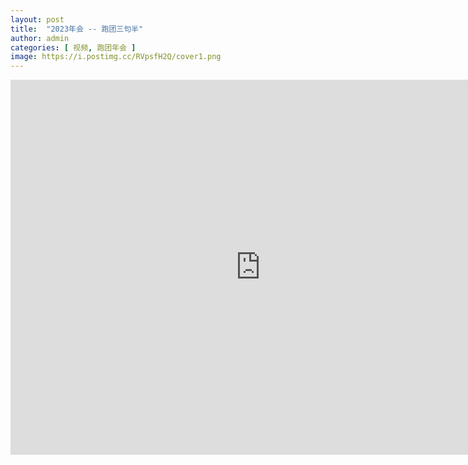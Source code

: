 ```yaml
---
layout: post
title:  "2023年会 -- 跑团三句半"
author: admin
categories: [ 视频, 跑团年会 ]
image: https://i.postimg.cc/RVpsfH2Q/cover1.png
---
```




<iframe width="800" height="600" src="https://www.youtube.com/embed/HQY3e0JNl1s?si=A2N-U92krtQarGNv" title="YouTube video player" frameborder="0" allow="accelerometer; autoplay; clipboard-write; encrypted-media; gyroscope; picture-in-picture; web-share" allowfullscreen></iframe>

